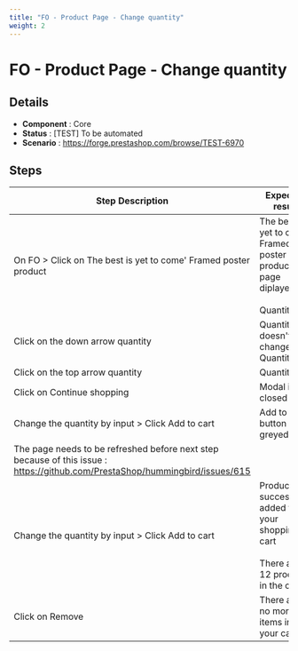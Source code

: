 ```yaml
---
title: "FO - Product Page - Change quantity"
weight: 2
---
```


# FO - Product Page - Change quantity
## Details
* **Component** : Core
* **Status** : [TEST] To be automated
* **Scenario** : https://forge.prestashop.com/browse/TEST-6970

## Steps
| Step Description | Expected result |
| ----- | ----- |
| On FO > Click on The best is yet to come' Framed poster product | The best is yet to come' Framed poster product page diplayed<br><br>Quantity = 1 |
| Click on the down arrow quantity | Quantity doesn't change. Quantity = 1 |
| Click on the top arrow quantity | Quantity = 2 |
| Click on Continue shopping | Modal is closed |
| Change the quantity by input > Click Add to cart | Add to cart button is greyed out |
| The page needs to be refreshed before next step because of this issue : https://github.com/PrestaShop/hummingbird/issues/615 |  |
| Change the quantity by input > Click Add to cart | Product successfully added to your shopping cart<br><br>There are 12 products in the cart |
| Click on Remove | There are no more items in your cart |
